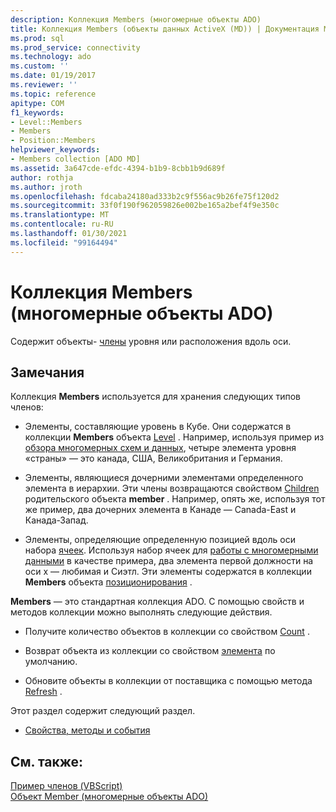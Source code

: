 ```yaml
---
description: Коллекция Members (многомерные объекты ADO)
title: Коллекция Members (объекты данных ActiveX (MD)) | Документация Майкрософт
ms.prod: sql
ms.prod_service: connectivity
ms.technology: ado
ms.custom: ''
ms.date: 01/19/2017
ms.reviewer: ''
ms.topic: reference
apitype: COM
f1_keywords:
- Level::Members
- Members
- Position::Members
helpviewer_keywords:
- Members collection [ADO MD]
ms.assetid: 3a647cde-efdc-4394-b1b9-8cbb1b9d689f
author: rothja
ms.author: jroth
ms.openlocfilehash: fdcaba24180ad333b2c9f556ac9b26fe75f120d2
ms.sourcegitcommit: 33f0f190f962059826e002be165a2bef4f9e350c
ms.translationtype: MT
ms.contentlocale: ru-RU
ms.lasthandoff: 01/30/2021
ms.locfileid: "99164494"
---
```

# <a name="members-collection-ado-md"></a>Коллекция Members (многомерные объекты ADO)
Содержит объекты- [члены](./member-object-ado-md.md) уровня или расположения вдоль оси.  
  
## <a name="remarks"></a>Замечания  
 Коллекция **Members** используется для хранения следующих типов членов:  
  
-   Элементы, составляющие уровень в Кубе. Они содержатся в коллекции **Members** объекта [Level](./level-object-ado-md.md) . Например, используя пример из [обзора многомерных схем и данных](../../guide/multidimensional/overview-of-multidimensional-schemas-and-data.md), четыре элемента уровня «страны» — это канада, США, Великобритания и Германия.  
  
-   Элементы, являющиеся дочерними элементами определенного элемента в иерархии. Эти члены возвращаются свойством [Children](./children-property-ado-md.md) родительского объекта **member** . Например, опять же, используя тот же пример, два дочерних элемента в Канаде — Canada-East и Канада-Запад.  
  
-   Элементы, определяющие определенную позицией вдоль оси набора [ячеек](./cellset-object-ado-md.md). Используя набор ячеек для [работы с многомерными данными](../../guide/multidimensional/working-with-multidimensional-data.md) в качестве примера, два элемента первой должности на оси x — любимая и Сиэтл. Эти элементы содержатся в коллекции **Members** объекта [позиционирования](./position-object-ado-md.md) .  
  
 **Members** — это стандартная коллекция ADO. С помощью свойств и методов коллекции можно выполнять следующие действия.  
  
-   Получите количество объектов в коллекции со свойством [Count](../ado-api/count-property-ado.md) .  
  
-   Возврат объекта из коллекции со свойством [элемента](../ado-api/item-property-ado.md) по умолчанию.  
  
-   Обновите объекты в коллекции от поставщика с помощью метода [Refresh](../ado-api/refresh-method-ado.md) .  
  
 Этот раздел содержит следующий раздел.  
  
-   [Свойства, методы и события](./members-collection-properties-methods-and-events.md)  
  
## <a name="see-also"></a>См. также:  
 [Пример членов (VBScript)](./members-example-vbscript.md)   
 [Объект Member (многомерные объекты ADO)](./member-object-ado-md.md)